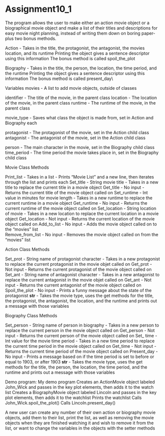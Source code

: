# Assignment10_1
The program allows the user to make either an action movie object or a biographical movie object and make a list of their titles and descriptions for easy movie night planning, instead of writing them down on boring paper- plus two bonus methods. 

Action - 
Takes in the title, the protagonist, the antagonist, the movies location, and its runtime
Printing the object gives a sentence descriptor using this information
The bonus method is called spoil_the_plot 

Biography -
Takes in the title, the person, the location, the time period, and the runtime
Printing the object gives a sentence descriptor using this information
The bonus method is called present_day\

Variables
movies - A list to add movie objects, outside of classes

identifier - The title of the movie, in the parent class
location - The location of the movie, in the parent class
runtime - The runtime of the movie, in the parent class

movie_type - Saves what class the object is made from, set in Action and Biography each

protagonist - The protagonist of the movie, set in the Action child class
antagonist - The antagonist of the movie, set in the Action child class

person - The main character in the movie, set in the Biography child class
time_period - The time period the movie takes place in, set in the Biography child class

Movie Class Methods

Print_list - Takes in a list - Prints “Movie List” and a new line, then iterates through the list and prints each
Set_title - String movie title - Takes in a new title to replace the current title in a movie object
Get_title - No input - Returns the current title of the movie object called on
Set_runtime - Int value in minutes for movie length - Takes in a new runtime to replace the current runtime in a movie object
Get_runtime - No input - Returns the current runtime of the movie object called on
Set_location - String location of movie - Takes in a new location to replace the current location in a movie object 
Get_location - Not input - Returns the current location of the movie object called on
Add_to_list - No input - Adds the movie object called on to the “movies” list\
Remove_from_list - No input - Removes the movie object called on from the “movies” list

Action Class Methods

Set_prot - String name of protagonist character - Takes in a new protagonist to replace the current protagonist in the movie objet called on
Get_prot - Not input - Returns the current protagonist of the movie object called on
Set_ant - String name of antagonist character - Takes in a new antagonist to replace the current antagonist in the movie objet called on
Get_ant - Not input - Returns the current antagonist of the movie object called on
Spoil_the_plot - No input - Prints a funny message about the state of the protagonist
__str__ - Takes the movie type, uses the get methods for the title, the protagonist, the antagonist, the location, and the runtime and prints out a message with those variables

Biography Class Methods

Set_person - String name of person in biography - Takes in a new person to replace the current person in the movie object called on
Get_person - Not input - Returns the current person of the movie object called on
Set_ time - Int value for the movie time period - Takes in a new time period to replace the current time period in the movie object called on
Get_time - Not input - Returns the current time period of the movie object called on
Present_day - No input - Prints a message based on if the time period is set to before or equal to 1903, or after 1903
__str__ - Takes the movie type, uses the get methods for the title, the person, the location, the time period, and the runtime and prints out a message with those variables

Demo program:
My demo program 
Creates an ActionMovie object labeled John_Wick and passes in the key plot elements, then adds it to the watch list
Creates a BiographyMovie object labeled Lincoln and passes in the key plot elements, then adds it to the watchlist
Prints the watchlist
Calls John_Wick.spoil_the_plot()
Calls Lincoln.present_day()

A new user can create any number of their own action or biography movie objects, add them to their list, print the list, as well as removing the movie objects when they are finished watching it and wish to remove it from the list, or want to change the variables in the objects with the setter methods
